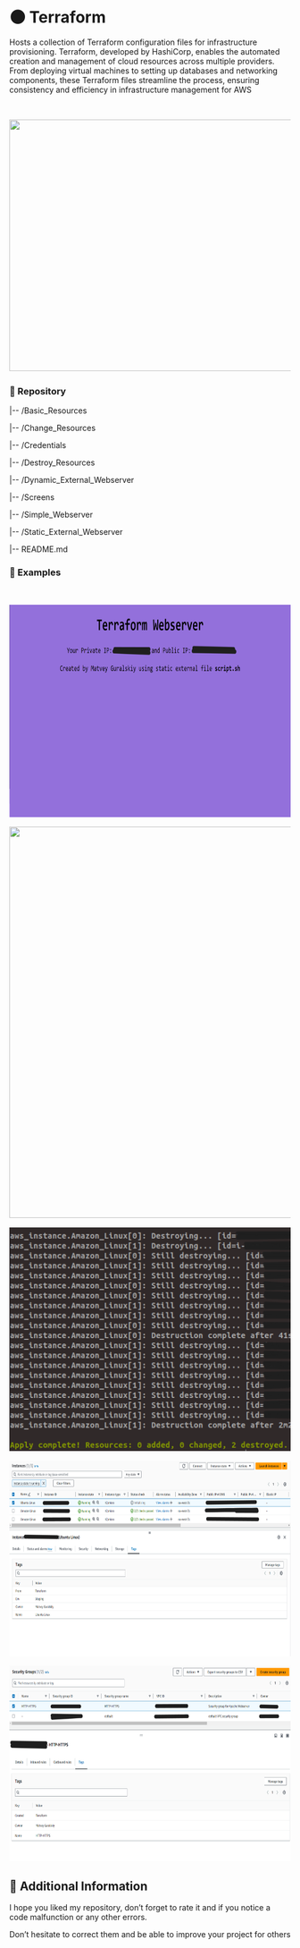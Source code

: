 # 🌑 Terraform
Hosts a collection of Terraform configuration files for infrastructure provisioning. Terraform, developed by HashiCorp, enables the automated creation and management of cloud resources across multiple providers.<br> From deploying virtual machines to setting up databases and networking components, these Terraform files streamline the process, ensuring consistency and efficiency in infrastructure management for AWS
<br>


<br>
<div align=center>
<p><img src="https://media3.giphy.com/media/v1.Y2lkPTc5MGI3NjExbmE1ODg3aXZpbnZmbDE4Zzc5M3Z2aXVqM2o3NzV2MDRjemxjZWswcyZlcD12MV9pbnRlcm5hbF9naWZfYnlfaWQmY3Q9Zw/3ov9k1173PdfJWRsoE/giphy.gif" style="height:450px; width:750px" /></p>
</div>

### 📁 Repository

 |-- /Basic_Resources

 |-- /Change_Resources

 |-- /Credentials

 |-- /Destroy_Resources

 |-- /Dynamic_External_Webserver

 |-- /Screens

 |-- /Simple_Webserver
 
 |-- /Static_External_Webserver
 
 |-- README.md

### 📝 Examples

<br>
<div align="center">
<p><img src="https://github.com/MatveyGuralskiy/Terraform/blob/main/Screens/Static_External_Webserver/Result.png?raw=true" style="height:380px; width:700px" /></p>

<p><img src="https://github.com/MatveyGuralskiy/Terraform/assets/156613328/a34d2d1d-c6c9-4971-917a-de1c68422077" style="height:700px; width:700px" /></p>

<p><img src="https://github.com/MatveyGuralskiy/Terraform/blob/main/Screens/Destroy_Resources/Result-1.png?raw=true" style="height:400px; width:700px" /></p>

<p><img src="https://github.com/MatveyGuralskiy/Terraform/blob/main/Screens/Change_Resources/Result.png?raw=true" style="height:350px; width:700px" /></p>

<p><img src="https://github.com/MatveyGuralskiy/Terraform/blob/main/Screens/Simple_Webserver/Security-Group.png?raw=true" style="height:350px; width:700px" /></p>
</div>

## 📢 Additional Information

I hope you liked my repository, don’t forget to rate it and if you notice a code malfunction or any other errors.

Don’t hesitate to correct them and be able to improve your project for others
